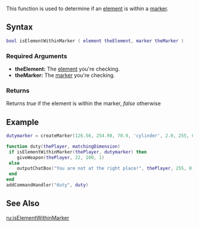 This function is used to determine if an [element](/element.md "wikilink") is within a [marker](/marker.md "wikilink").

Syntax
------

``` lua
bool isElementWithinMarker ( element theElement, marker theMarker )
```

### Required Arguments

-   **theElement:** The [element](/element.md "wikilink") you're checking.
-   **theMarker:** The [marker](/marker.md "wikilink") you're checking.

### Returns

Returns *true* if the element is within the marker, *false* otherwise

Example
-------

``` lua
dutymarker = createMarker(126.56, 254.98, 78.9, 'cylinder', 2.0, 255, 0, 0, 150)

function duty(thePlayer, matchingDimension)
 if isElementWithinMarker(thePlayer, dutymarker) then
    giveWeapon(thePlayer, 22, 100, 1)  
 else
    outputChatBox("You are not at the right place!", thePlayer, 255, 0, 0)
 end
end
addCommandHandler("duty", duty)
```

See Also
--------

[ru:isElementWithinMarker](/ru:isElementWithinMarker.md "wikilink")
